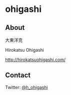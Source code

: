 # ohigashi

## About
大東洋克

Hirokatsu Ohigashi

http://hirokatsuohigashi.com/

## Contact

Twitter: [@h_ohigashi](https://twitter.com/h_ohigashi)




